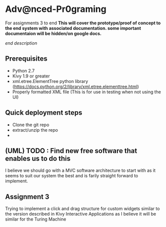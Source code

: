 # Adv@nced-Pr0graming
For assignments 3 to end
**This will cover the prototype/proof of concept to the end system with associated documentation. some important documentaion will be hidden/on google docs.**

_end description_

## Prerequisites
 * Python 2.7
 * Kivy 1.9 or greater
 * xml.etree.ElementTree python library  (https://docs.python.org/2/library/xml.etree.elementtree.html)
 * Properly formatted XML file (This is for use in testing when not using the UI)
 
## Quick deployment steps
 * Clone the git repo
 * extract/unzip the repo
 * 

## (UML) TODO : Find new free software that enables us to do this

I believe we should go with a MVC software architecture to start with as it seems to suit our system the best and is farily straight forward to implement.

## Assignment 3

Trying to implement a click and drag structure for custom widgets similar to the version described in Kivy Interactive Applications as I believe it will be similar for the Turing Machine